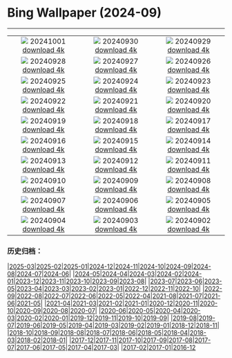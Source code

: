 # Bing Wallpaper (2024-09)
**************
| | | |
| :----: | :----: | :----: |
| ![](https://www.bing.com/th?id=OHR.WalrusNorway_EN-CA4061858184_1920x1080.jpg) 20241001 [download 4k](https://www.bing.com/th?id=OHR.WalrusNorway_EN-CA4061858184_UHD.jpg) | ![](https://www.bing.com/th?id=OHR.ConnecticutBridge_EN-CA8942855073_1920x1080.jpg) 20240930 [download 4k](https://www.bing.com/th?id=OHR.ConnecticutBridge_EN-CA8942855073_UHD.jpg) | ![](https://www.bing.com/th?id=OHR.FloridaSeashore_EN-CA2359430134_1920x1080.jpg) 20240929 [download 4k](https://www.bing.com/th?id=OHR.FloridaSeashore_EN-CA2359430134_UHD.jpg) |
| ![](https://www.bing.com/th?id=OHR.VeniceAerial_EN-CA1714828799_1920x1080.jpg) 20240928 [download 4k](https://www.bing.com/th?id=OHR.VeniceAerial_EN-CA1714828799_UHD.jpg) | ![](https://www.bing.com/th?id=OHR.LittleToucanet_EN-CA1208126136_1920x1080.jpg) 20240927 [download 4k](https://www.bing.com/th?id=OHR.LittleToucanet_EN-CA1208126136_UHD.jpg) | ![](https://www.bing.com/th?id=OHR.GiantSequoias_EN-CA0725943426_1920x1080.jpg) 20240926 [download 4k](https://www.bing.com/th?id=OHR.GiantSequoias_EN-CA0725943426_UHD.jpg) |
| ![](https://www.bing.com/th?id=OHR.SkaftafellWaterfall_EN-CA0508271608_1920x1080.jpg) 20240925 [download 4k](https://www.bing.com/th?id=OHR.SkaftafellWaterfall_EN-CA0508271608_UHD.jpg) | ![](https://www.bing.com/th?id=OHR.IcebergOtter_EN-CA0060532970_1920x1080.jpg) 20240924 [download 4k](https://www.bing.com/th?id=OHR.IcebergOtter_EN-CA0060532970_UHD.jpg) | ![](https://www.bing.com/th?id=OHR.AutumnCumbria_EN-CA9786205803_1920x1080.jpg) 20240923 [download 4k](https://www.bing.com/th?id=OHR.AutumnCumbria_EN-CA9786205803_UHD.jpg) |
| ![](https://www.bing.com/th?id=OHR.MunichBeerfest_EN-CA0865675708_1920x1080.jpg) 20240922 [download 4k](https://www.bing.com/th?id=OHR.MunichBeerfest_EN-CA0865675708_UHD.jpg) | ![](https://www.bing.com/th?id=OHR.OcracokeLight_EN-CA0008554628_1920x1080.jpg) 20240921 [download 4k](https://www.bing.com/th?id=OHR.OcracokeLight_EN-CA0008554628_UHD.jpg) | ![](https://www.bing.com/th?id=OHR.PiratePlayground_EN-CA5267288064_1920x1080.jpg) 20240920 [download 4k](https://www.bing.com/th?id=OHR.PiratePlayground_EN-CA5267288064_UHD.jpg) |
| ![](https://www.bing.com/th?id=OHR.GujoHachiman_EN-CA0510851106_1920x1080.jpg) 20240919 [download 4k](https://www.bing.com/th?id=OHR.GujoHachiman_EN-CA0510851106_UHD.jpg) | ![](https://www.bing.com/th?id=OHR.MidAutumnSingapore_EN-CA0460554285_1920x1080.jpg) 20240918 [download 4k](https://www.bing.com/th?id=OHR.MidAutumnSingapore_EN-CA0460554285_UHD.jpg) | ![](https://www.bing.com/th?id=OHR.SunriseWallabies_EN-CA0408938056_1920x1080.jpg) 20240917 [download 4k](https://www.bing.com/th?id=OHR.SunriseWallabies_EN-CA0408938056_UHD.jpg) |
| ![](https://www.bing.com/th?id=OHR.OuimetCanyon_EN-CA0342113199_1920x1080.jpg) 20240916 [download 4k](https://www.bing.com/th?id=OHR.OuimetCanyon_EN-CA0342113199_UHD.jpg) | ![](https://www.bing.com/th?id=OHR.RapaNuiSunrise_EN-CA0278736669_1920x1080.jpg) 20240915 [download 4k](https://www.bing.com/th?id=OHR.RapaNuiSunrise_EN-CA0278736669_UHD.jpg) | ![](https://www.bing.com/th?id=OHR.PointReyes_EN-CA0207843307_1920x1080.jpg) 20240914 [download 4k](https://www.bing.com/th?id=OHR.PointReyes_EN-CA0207843307_UHD.jpg) |
| ![](https://www.bing.com/th?id=OHR.DolphinReunion_EN-CA0142031840_1920x1080.jpg) 20240913 [download 4k](https://www.bing.com/th?id=OHR.DolphinReunion_EN-CA0142031840_UHD.jpg) | ![](https://www.bing.com/th?id=OHR.RedFoxMother_EN-CA4368684954_1920x1080.jpg) 20240912 [download 4k](https://www.bing.com/th?id=OHR.RedFoxMother_EN-CA4368684954_UHD.jpg) | ![](https://www.bing.com/th?id=OHR.BridgeLisbon_EN-CA9816290154_1920x1080.jpg) 20240911 [download 4k](https://www.bing.com/th?id=OHR.BridgeLisbon_EN-CA9816290154_UHD.jpg) |
| ![](https://www.bing.com/th?id=OHR.IguazuRainbow_EN-CA9747611398_1920x1080.jpg) 20240910 [download 4k](https://www.bing.com/th?id=OHR.IguazuRainbow_EN-CA9747611398_UHD.jpg) | ![](https://www.bing.com/th?id=OHR.StockholmLibrary_EN-CA2154287662_1920x1080.jpg) 20240909 [download 4k](https://www.bing.com/th?id=OHR.StockholmLibrary_EN-CA2154287662_UHD.jpg) | ![](https://www.bing.com/th?id=OHR.SantaCruzHummer_EN-CA9641643755_1920x1080.jpg) 20240908 [download 4k](https://www.bing.com/th?id=OHR.SantaCruzHummer_EN-CA9641643755_UHD.jpg) |
| ![](https://www.bing.com/th?id=OHR.GlenariffPark_EN-CA9582120244_1920x1080.jpg) 20240907 [download 4k](https://www.bing.com/th?id=OHR.GlenariffPark_EN-CA9582120244_UHD.jpg) | ![](https://www.bing.com/th?id=OHR.TIFF2024_EN-CA6309124110_1920x1080.jpg) 20240906 [download 4k](https://www.bing.com/th?id=OHR.TIFF2024_EN-CA6309124110_UHD.jpg) | ![](https://www.bing.com/th?id=OHR.DuskyOwls_EN-CA5479353295_1920x1080.jpg) 20240905 [download 4k](https://www.bing.com/th?id=OHR.DuskyOwls_EN-CA5479353295_UHD.jpg) |
| ![](https://www.bing.com/th?id=OHR.AlpineLakes_EN-CA4889089553_1920x1080.jpg) 20240904 [download 4k](https://www.bing.com/th?id=OHR.AlpineLakes_EN-CA4889089553_UHD.jpg) | ![](https://www.bing.com/th?id=OHR.ElbowRiver_EN-CA6581725556_1920x1080.jpg) 20240903 [download 4k](https://www.bing.com/th?id=OHR.ElbowRiver_EN-CA6581725556_UHD.jpg) | ![](https://www.bing.com/th?id=OHR.ThamesLondon_EN-CA7037142112_1920x1080.jpg) 20240902 [download 4k](https://www.bing.com/th?id=OHR.ThamesLondon_EN-CA7037142112_UHD.jpg) |

### 历史归档：

|[2025-03](bing/2025-03/2025-03.md)|[2025-02](bing/2025-02/2025-02.md)|[2025-01](bing/2025-01/2025-01.md)|[2024-12](bing/2024-12/2024-12.md)|[2024-11](bing/2024-11/2024-11.md)|[2024-10](bing/2024-10/2024-10.md)|[2024-09](bing/2024-09/2024-09.md)|[2024-08](bing/2024-08/2024-08.md)|[2024-07](bing/2024-07/2024-07.md)|[2024-06](bing/2024-06/2024-06.md)|
|[2024-05](bing/2024-05/2024-05.md)|[2024-04](bing/2024-04/2024-04.md)|[2024-03](bing/2024-03/2024-03.md)|[2024-02](bing/2024-02/2024-02.md)|[2024-01](bing/2024-01/2024-01.md)|[2023-12](bing/2023-12/2023-12.md)|[2023-11](bing/2023-11/2023-11.md)|[2023-10](bing/2023-10/2023-10.md)|[2023-09](bing/2023-09/2023-09.md)|[2023-08](bing/2023-08/2023-08.md)|
|[2023-07](bing/2023-07/2023-07.md)|[2023-06](bing/2023-06/2023-06.md)|[2023-05](bing/2023-05/2023-05.md)|[2023-04](bing/2023-04/2023-04.md)|[2023-03](bing/2023-03/2023-03.md)|[2023-02](bing/2023-02/2023-02.md)|[2023-01](bing/2023-01/2023-01.md)|[2022-12](bing/2022-12/2022-12.md)|[2022-11](bing/2022-11/2022-11.md)|[2022-10](bing/2022-10/2022-10.md)|
|[2022-09](bing/2022-09/2022-09.md)|[2022-08](bing/2022-08/2022-08.md)|[2022-07](bing/2022-07/2022-07.md)|[2022-06](bing/2022-06/2022-06.md)|[2022-05](bing/2022-05/2022-05.md)|[2022-04](bing/2022-04/2022-04.md)|[2021-08](bing/2021-08/2021-08.md)|[2021-07](bing/2021-07/2021-07.md)|[2021-06](bing/2021-06/2021-06.md)|[2021-05](bing/2021-05/2021-05.md)|
|[2021-04](bing/2021-04/2021-04.md)|[2021-03](bing/2021-03/2021-03.md)|[2021-02](bing/2021-02/2021-02.md)|[2021-01](bing/2021-01/2021-01.md)|[2020-12](bing/2020-12/2020-12.md)|[2020-11](bing/2020-11/2020-11.md)|[2020-10](bing/2020-10/2020-10.md)|[2020-09](bing/2020-09/2020-09.md)|[2020-08](bing/2020-08/2020-08.md)|[2020-07](bing/2020-07/2020-07.md)|
|[2020-06](bing/2020-06/2020-06.md)|[2020-05](bing/2020-05/2020-05.md)|[2020-04](bing/2020-04/2020-04.md)|[2020-03](bing/2020-03/2020-03.md)|[2020-02](bing/2020-02/2020-02.md)|[2020-01](bing/2020-01/2020-01.md)|[2019-12](bing/2019-12/2019-12.md)|[2019-11](bing/2019-11/2019-11.md)|[2019-10](bing/2019-10/2019-10.md)|[2019-09](bing/2019-09/2019-09.md)|
|[2019-08](bing/2019-08/2019-08.md)|[2019-07](bing/2019-07/2019-07.md)|[2019-06](bing/2019-06/2019-06.md)|[2019-05](bing/2019-05/2019-05.md)|[2019-04](bing/2019-04/2019-04.md)|[2019-03](bing/2019-03/2019-03.md)|[2019-02](bing/2019-02/2019-02.md)|[2019-01](bing/2019-01/2019-01.md)|[2018-12](bing/2018-12/2018-12.md)|[2018-11](bing/2018-11/2018-11.md)|
|[2018-10](bing/2018-10/2018-10.md)|[2018-09](bing/2018-09/2018-09.md)|[2018-08](bing/2018-08/2018-08.md)|[2018-07](bing/2018-07/2018-07.md)|[2018-06](bing/2018-06/2018-06.md)|[2018-05](bing/2018-05/2018-05.md)|[2018-04](bing/2018-04/2018-04.md)|[2018-03](bing/2018-03/2018-03.md)|[2018-02](bing/2018-02/2018-02.md)|[2018-01](bing/2018-01/2018-01.md)|
|[2017-12](bing/2017-12/2017-12.md)|[2017-11](bing/2017-11/2017-11.md)|[2017-10](bing/2017-10/2017-10.md)|[2017-09](bing/2017-09/2017-09.md)|[2017-08](bing/2017-08/2017-08.md)|[2017-07](bing/2017-07/2017-07.md)|[2017-06](bing/2017-06/2017-06.md)|[2017-05](bing/2017-05/2017-05.md)|[2017-04](bing/2017-04/2017-04.md)|[2017-03](bing/2017-03/2017-03.md)|
|[2017-02](bing/2017-02/2017-02.md)|[2017-01](bing/2017-01/2017-01.md)|[2016-12](bing/2016-12/2016-12.md)